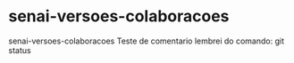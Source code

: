 # senai-versoes-colaboracoes
senai-versoes-colaboracoes
Teste de comentario 
lembrei do comando: git status